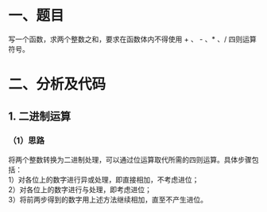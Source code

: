 # 一、题目
写一个函数，求两个整数之和，要求在函数体内不得使用 + 、 - 、* 、/ 四则运算符号。  
# 二、分析及代码
## 1. 二进制运算
### （1）思路
将两个整数转换为二进制处理，可以通过位运算取代所需的四则运算。具体步骤包括：  
1）对各位上的数字进行异或处理，即直接相加，不考虑进位；  
2）对各位上的数字进行与处理，即考虑进位；  
3）将前两步得到的数字用上述方法继续相加，直至不产生进位。  
